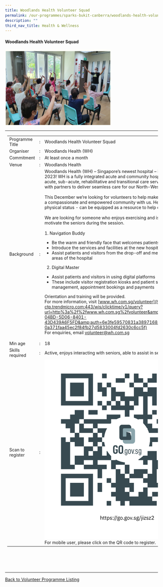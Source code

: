 ```yaml
---
title: Woodlands Health Volunteer Squad
permalink: /our-programmes/sparks-bukit-canberra/woodlands-health-volunteer-squad/
description: ""
third_nav_title: Health & Wellness
---
```

#### Woodlands Health Volunteer Squad

<img style="width:350px;height:250px;" src="/images/SPARKS@Bukit%20Canberra/exercise%20facilitator.png">
<table width="100%" border="0">
	<tbody><tr>
			 <td width="60%">
			<table width="100%" border="0">
				<tbody><tr>
					<td width="20%">
						Programme Title
					</td>
					<td width="5%">
						:
					</td>
					<td>
						Woodlands Health Volunteer Squad 
					</td>
				</tr>
					<tr><td width="20%">
						Organiser
					</td>
					<td width="5%">
						:
					</td>
					<td>
						Woodlands Health (WH)
					</td>
				</tr>
				<tr>
					<td width="20%">
						Commitment
					</td>
					<td width="5%">
						:
					</td>
					<td width="75%">
         At least once a month
					</td>
				</tr>
				<tr>
					<td width="20%">
					 Venue
					</td>
					<td width="5%">
						:
					</td>
					<td width="75%">
					   Woodlands Health
					</td>
				</tr>
				<tr>
					<td width="20%">
						Background
					</td>
					<td width="5%">
						:
					</td>
					<td width="75%">
						       Woodlands Health (WH) – Singapore’s newest hospital – is opening in December 2023! WH is a fully integrated acute and community hospital. We offer a range of acute, sub-acute, rehabilitative and transitional care services, working closely with partners to deliver seamless care for our North-Western community. <br><br>
This December we’re looking for volunteers to help make a positive impact to build a compassionate and empowered community with us. Here are the roles available: physical status - can be equipped as a resource to help others.<br><br>
We are looking for someone who enjoys exercising and is able to join in and motivate the seniors during the session.<br><br>						    
1.  Navigation Buddy

*   Be the warm and friendly face that welcomes patients and visitors
*   Introduce the services and facilities at the new hospital
*   Assist patients and visitors from the drop-off and meeting points to other areas of the hospital<br>						
2.  Digital Master
*   Assist patients and visitors in using digital platforms
*   These include visitor registration kiosks and patient service stations for queue management, appointment bookings and payments<br>
						
Orientation and training will be provided.<br>
For more information, visit [www.wh.com.sg/volunteer](https://imsva91-ctp.trendmicro.com:443/wis/clicktime/v1/query?url=http%3a%2f%2fwww.wh.com.sg%2fvolunteer&amp;umid=D4E719CA-04BD-5D06-8401-43D439A6F5FD&amp;auth=6e3fe59570831a389716849e93b5d483c90c3fe4-0a371faa45ec2f84fb27d5833004fd2630c6cc5f)<br>
For enquiries, email [volunteer@wh.com.sg](mailto:volunteer@wh.com.sg)
					</td>
				</tr>
				<tr>
					<td width="20%">
						Min age
					</td>
					<td width="5%">
						:
					</td>
					<td width="75%">
						18
					</td>
				</tr>
		<tr>
					<td width="20%">
						Skills required
					</td>
					<td width="5%">
						:
					</td>
					<td>
						  Active, enjoys interacting with seniors, able to assist in setting up the event.
			</td>
				</tr>
		<tr>
					<td width="20%">
						Scan to register
					</td>
					<td width="5%">
						:
					</td>
					<td><a href="https://form.gov.sg/62a6eee55154a800146d3554">
						<img style="width=60px;height=60px;" src="/images/SPARKS@Bukit%20Canberra/exercise%20facilitator%20qr.png"></a><br>
						For mobile user, please click on the QR code to register.
			</td>
				</tr>
</tbody></table>


<br>
			<br>
			<br>
			<br>
			
</td></tr></tbody></table>
<a href="/our-programmes/sparks-bukit-canberra/volunteering-opportunities/">
	Back to Volunteer Programme Listing</a>